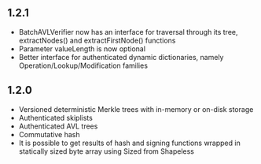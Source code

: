 **1.2.1**
---------

* BatchAVLVerifier now has an interface for traversal through its tree, extractNodes() and extractFirstNode() functions
* Parameter valueLength is now optional
* Better interface for authenticated dynamic dictionaries, namely Operation/Lookup/Modification families

**1.2.0**
---------

* Versioned deterministic Merkle trees with in-memory or on-disk storage
* Authenticated skiplists
* Authenticated AVL trees
* Commutative hash
* It is possible to get results of hash and signing functions wrapped in statically sized byte array using Sized from Shapeless
